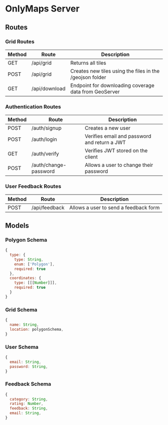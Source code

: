 # OnlyMaps Server

## Routes

### Grid Routes

| Method | Route         | Description                                              |
| ------ | ------------- | -------------------------------------------------------- |
| GET    | /api/grid     | Returns all tiles                                        |
| POST   | /api/grid     | Creates new tiles using the files in the /geojson folder |
| GET    | /api/download | Endpoint for downloading coverage data from GeoServer    |

### Authentication Routes

| Method | Route                 | Description                                  |
| ------ | --------------------- | -------------------------------------------- |
| POST   | /auth/signup          | Creates a new user                           |
| POST   | /auth/login           | Verifies email and password and return a JWT |
| GET    | /auth/verify          | Verifies JWT stored on the client            |
| POST   | /auth/change-password | Allows a user to change their password       |

### User Feedback Routes

| Method | Route         | Description                           |
| ------ | ------------- | ------------------------------------- |
| POST   | /api/feedback | Allows a user to send a feedback form |

## Models

### Polygon Schema

```js
{
  type: {
    type: String,
    enum: ['Polygon'],
    required: true
  },
  coordinates: {
    type: [[[Number]]],
    required: true
  }
}
```

### Grid Schema

```js
{
  name: String,
  location: polygonSchema,
}
```

### User Schema

```js
{
  email: String,
  password: String,
}
```

### Feedback Schema

```js
{
  category: String,
  rating: Number,
  feedback: String,
  email: String,
}
```
